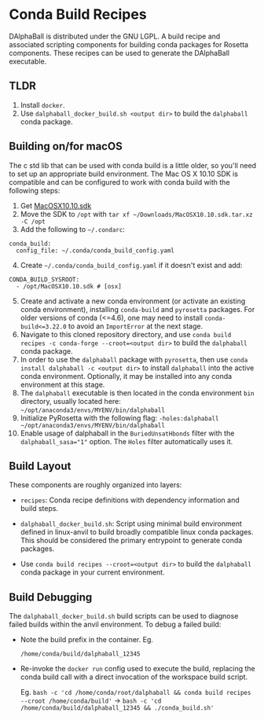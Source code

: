 
# Conda Build Recipes
DAlphaBall is distributed under the GNU LGPL. A  build recipe and associated scripting components for building conda
packages for Rosetta components. These recipes can be used to generate
the DAlphaBall executable.

## TLDR

1. Install `docker`.
2. Use `dalphaball_docker_build.sh <output dir>` to build the `dalphaball`
   conda package.

## Building on/for macOS
The c std lib that can be used with conda build is a little older, so you'll
need to set up an appropriate build environment. The Mac OS X 10.10 SDK is
compatible and can be configured to work with conda build with the following
steps:

1. Get [MacOSX10.10.sdk](https://github.com/phracker/MacOSX-SDKs/releases/download/10.15/MacOSX10.10.sdk.tar.xz)
2. Move the SDK to `/opt` with `tar xf ~/Downloads/MacOSX10.10.sdk.tar.xz -C /opt`
3. Add the following to `~/.condarc`:
```
conda_build:
  config_file: ~/.conda/conda_build_config.yaml
```
4. Create `~/.conda/conda_build_config.yaml` if it doesn't exist and add:
```
CONDA_BUILD_SYSROOT:
  - /opt/MacOSX10.10.sdk # [osx]
```
5. Create and activate a new conda environment (or activate an existing conda environment), 
installing `conda-build` and `pyrosetta` packages. For older versions of conda (<=4.6), one may need to install
`conda-build<=3.22.0` to avoid an `ImportError` at the next stage.
6. Navigate to this cloned repository directory, and use `conda build recipes -c conda-forge --croot=<output dir>`
to build the `dalphaball` conda package.
7. In order to use the `dalphaball` package with `pyrosetta`, then use `conda install dalphaball -c <output dir>`
to install `dalphaball` into the active conda environment. Optionally, it may be installed into any conda environment
at this stage. 
8. The `dalphaball` executable is then located in the conda environment `bin` directory, usually located here:
`~/opt/anaconda3/envs/MYENV/bin/dalphaball`
9. Initialize PyRosetta with the following flag: `-holes:dalphaball ~/opt/anaconda3/envs/MYENV/bin/dalphaball`
10. Enable usage of dalphaball in the `BuriedUnsatHbonds` filter with the `dalphaball_sasa="1"` option. The `Holes`
filter automatically uses it.

## Build Layout

These components are roughly organized into layers:

- `recipes`: Conda recipe definitions with dependency information and build steps.

- `dalphaball_docker_build.sh`: Script using minimal build
  environment defined in linux-anvil to build broadly compatible linux
  conda packages. This should be considered the primary entrypoint to
  generate conda packages.

- Use `conda build recipes --croot=<output dir>` to build the `dalphaball`
  conda package in your current environment.

## Build Debugging

The `dalphaball_docker_build.sh` build scripts can be used to
diagnose failed builds within the anvil environment. To debug a failed
build:

  * Note the build prefix in the container.
    Eg.

    `/home/conda/build/dalphaball_12345`

  * Re-invoke the `docker run` config used to execute the build, replacing
    the conda build call with a direct invocation of the workspace build
    script.

    Eg.
    `bash -c 'cd /home/conda/root/dalphaball && conda build recipes --croot /home/conda/build'`
    ->
    `bash -c 'cd /home/conda/build/dalphaball_12345 && ./conda_build.sh'`
